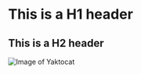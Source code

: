 # This is a H1 header
## This is a H2 header
![Image of Yaktocat](https://octodex.github.com/images/yaktocat.png)
